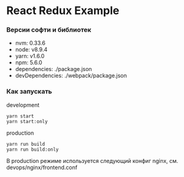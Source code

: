 # React Redux Example

### Версии софти и библиотек
- nvm: 0.33.6
- node: v8.9.4
- yarn: v1.6.0
- npm: 5.6.0
- dependencies: ./package.json
- devDependencies: ./webpack/package.json

### Как запускать
development
```
yarn start
yarn start:only
```

production
```
yarn run build
yarn run build:only
```

В production режиме используется следующий конфиг nginx, см. devops/nginx/frontend.conf

